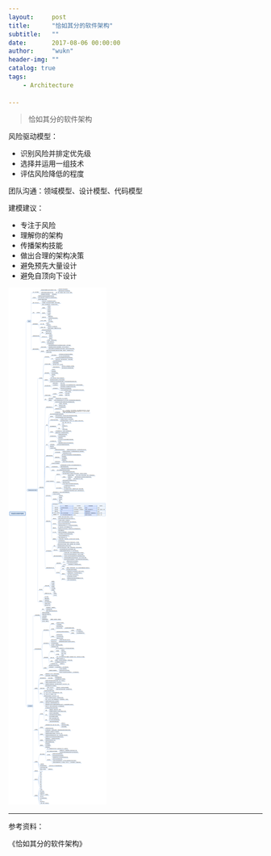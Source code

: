 ```yaml
---
layout:     post
title:      "恰如其分的软件架构"
subtitle:   ""
date:       2017-08-06 00:00:00
author:     "wukn"
header-img: ""
catalog: true
tags:
    - Architecture

---
```


> 恰如其分的软件架构

风险驱动模型：
* 识别风险并排定优先级
* 选择并运用一组技术
* 评估风险降低的程度

团队沟通：领域模型、设计模型、代码模型

建模建议：
* 专注于风险
* 理解你的架构
* 传播架构技能
* 做出合理的架构决策
* 避免预先大量设计
* 避免自顶向下设计

![](/img/post/properly-architecture/properly-architecture.png)

---

参考资料：

《恰如其分的软件架构》
